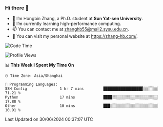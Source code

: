 ### Hi there 👋

- 🔭 I’m Hongbin Zhang, a Ph.D. student at **Sun Yat-sen University**.
- 🌱 I’m currently learning high-performance computing.
- 📫 You can contact me at zhanghb55@mail2.sysu.edu.cn.
- 👀 You can visit my personal website at https://zhang-hb.com/.

<!--START_SECTION:waka-->
![Code Time](http://img.shields.io/badge/Code%20Time-327%20hrs%2023%20mins-blue)

![Profile Views](http://img.shields.io/badge/Profile%20Views-0-blue)

📊 **This Week I Spent My Time On** 

```text
🕑︎ Time Zone: Asia/Shanghai

💬 Programming Languages: 
SSH Config               1 hr 7 mins         ██████████████████░░░░░░░   71.21 % 
Python                   17 mins             ████░░░░░░░░░░░░░░░░░░░░░   17.88 % 
Other                    10 mins             ███░░░░░░░░░░░░░░░░░░░░░░   10.91 % 
```


 Last Updated on 30/06/2024 00:37:07 UTC
<!--END_SECTION:waka-->
